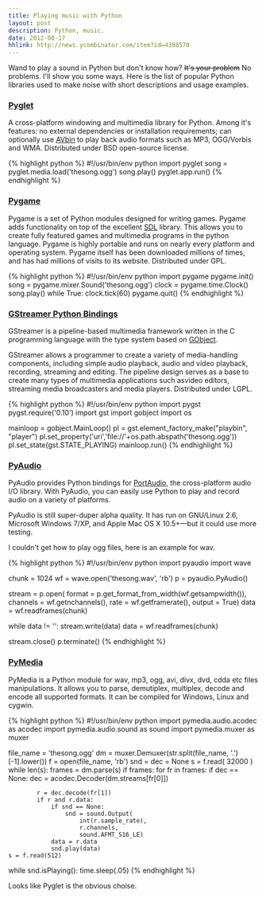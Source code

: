 ```yaml
---
title: Playing music with Python
layout: post
description: Python, music.
date: 2012-08-17
hhlink: http://news.ycombinator.com/item?id=4398570
---
```


Wand to play a sound in Python but don't know how? <strike>It's your problem</strike> No problems. I'll show you some ways. Here is the list of popular Python libraries used to make noise with short descriptions and usage examples.

### [Pyglet](http://www.pyglet.org/)

A cross-platform windowing and multimedia library for Python. Among it's features: no external dependencies or installation requirements; can optionally use [AVbin](http://code.google.com/p/avbin/) to play back audio formats such as MP3, OGG/Vorbis and WMA. Distributed under BSD open-source license.

{% highlight python %}
#!/usr/bin/env python
import pyglet
song = pyglet.media.load('thesong.ogg')
song.play()
pyglet.app.run()
{% endhighlight %}

### [Pygame](http://www.pygame.org)

Pygame is a set of Python modules designed for writing games. Pygame adds functionality on top of the excellent [SDL](http://www.libsdl.org/) library. This allows you to create fully featured games and multimedia programs in the python language. Pygame is highly portable and runs on nearly every platform and operating system. Pygame itself has been downloaded millions of times, and has had millions of visits to its website. Distributed under GPL.

{% highlight python %}
#!/usr/bin/env python
import pygame
pygame.init()
song = pygame.mixer.Sound('thesong.ogg')
clock = pygame.time.Clock()
song.play()
while True:
    clock.tick(60)
pygame.quit()
{% endhighlight %}

### [GStreamer Python Bindings](http://pygstdocs.berlios.de/)

GStreamer is a pipeline-based multimedia framework written in the C programming language with the type system based on [GObject](http://en.wikipedia.org/wiki/GObject).

GStreamer allows a programmer to create a variety of media-handling components, including simple audio playback, audio and video playback, recording, streaming and editing. The pipeline design serves as a base to create many types of multimedia applications such asvideo editors, streaming media broadcasters and media players. Distributed under LGPL.

{% highlight python %}
#!/usr/bin/env python
import pygst
pygst.require('0.10')
import gst
import gobject
import os

mainloop = gobject.MainLoop()
pl = gst.element_factory_make("playbin", "player")
pl.set_property('uri','file://'+os.path.abspath('thesong.ogg'))
pl.set_state(gst.STATE_PLAYING)
mainloop.run()
{% endhighlight %}

### [PyAudio](http://people.csail.mit.edu/hubert/pyaudio/)

PyAudio provides Python bindings for [PortAudio](http://www.portaudio.com/), the cross-platform audio I/O library. With PyAudio, you can easily use Python to play and record audio on a variety of platforms.

PyAudio is still super-duper alpha quality. It has run on GNU/Linux 2.6, Microsoft Windows 7/XP, and Apple Mac OS X 10.5+—but it could use more testing.

I couldn't get how to play ogg files, here is an example for wav.

{% highlight python %}
#!/usr/bin/env python
import pyaudio
import wave

chunk = 1024
wf = wave.open('thesong.wav', 'rb')
p = pyaudio.PyAudio()

stream = p.open(
    format = p.get_format_from_width(wf.getsampwidth()),
    channels = wf.getnchannels(),
    rate = wf.getframerate(),
    output = True)
data = wf.readframes(chunk)

while data != '':
    stream.write(data)
    data = wf.readframes(chunk)

stream.close()
p.terminate()
{% endhighlight %}

### [PyMedia](http://pymedia.org/tut/)

PyMedia is a Python module for wav, mp3, ogg, avi, divx, dvd, cdda etc files manipulations. It allows you to parse, demutiplex, multiplex, decode and encode all supported formats. It can be compiled for Windows, Linux and cygwin.

{% highlight python %}
#!/usr/bin/env python
import pymedia.audio.acodec as acodec
import pymedia.audio.sound as sound
import pymedia.muxer as muxer

file_name = 'thesong.ogg'
dm = muxer.Demuxer(str.split(file_name, '.')[-1].lower())
f = open(file_name, 'rb')
snd = dec = None
s = f.read( 32000 )
while len(s):
    frames = dm.parse(s)
    if frames:
        for fr in frames:
            if dec == None:
                dec = acodec.Decoder(dm.streams[fr[0]])

            r = dec.decode(fr[1])
            if r and r.data:
                if snd == None:
                    snd = sound.Output(
                        int(r.sample_rate),
                        r.channels,
                        sound.AFMT_S16_LE)
                data = r.data
                snd.play(data)
    s = f.read(512)

while snd.isPlaying():
time.sleep(.05)
{% endhighlight %}

Looks like Pyglet is the obvious choise.
